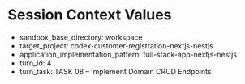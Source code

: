 # Session Context Values

- sandbox_base_directory: workspace
- target_project: codex-customer-registration-nextjs-nestjs
- application_implementation_pattern: full-stack-app-nextjs-nestjs
- turn_id: 4
- turn_task: TASK 08 – Implement Domain CRUD Endpoints
